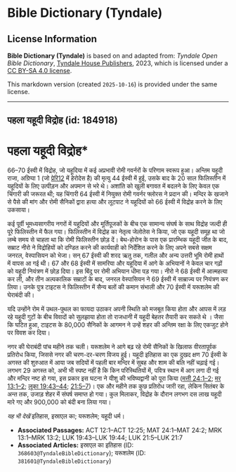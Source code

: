 # Bible Dictionary (Tyndale)

## License Information

**Bible Dictionary (Tyndale)** is based on and adapted from: _Tyndale Open Bible Dictionary_, [Tyndale House Publishers](https://tyndaleopenresources.com/), 2023, which is licensed under a [CC BY-SA 4.0 license](https://creativecommons.org/licenses/by-sa/4.0/legalcode.en).

This markdown version (created `2025-10-16`) is provided under the same license.



--------------------------------

## पहला यहूदी विद्रोह (id: 184918)

पहला यहूदी विद्रोह\*
====================

66–70 ईस्वी में विद्रोह, जो यहूदिया में कई अप्रभावी रोमी गवर्नरों के परिणाम स्वरूप हुआ। अन्तिम यहूदी राजा, अग्रिप्पा 1 (जो [प्रेरि12](https://ref.ly/Acts12:1-Acts12:25) में हेरोदेस है) की मृत्यु 44 ईस्वी में हुई, उसके बाद के 20 साल फिलिस्तीन में यहूदियों के लिए उत्पीड़न और अपमान से भरे थे। अशांति को खुली बगावत में बदलने के लिए केवल एक चिंगारी की जरूरत थी; यह चिंगारी 64 ईस्वी में नियुक्त रोमी गवर्नर फ्लोरस ने प्रदान की। मन्दिर के खजाने से पैसे की मांग और रोमी सैनिकों द्वारा हत्या और लूटपाट ने यहूदियों को 66 ईस्वी में विद्रोह करने के लिए उकसाया।

 कई पूर्वी भूमध्यसागरीय नगरों में यहूदियों और मूर्तिपूजकों के बीच एक सामान्य संघर्ष के साथ विद्रोह जल्दी ही पूरे फिलिस्तीन में फैल गया। फिलिस्तीन में विद्रोह का नेतृत्व जेलोतेस ने किया, जो एक यहूदी समूह था जो लम्बे समय से चाहता था कि रोमी फिलिस्तीन छोड़ दें। बेथ\-होरोन के पास एक प्रारम्भिक यहूदी जीत के बाद, सम्राट नीरो ने विद्रोहियों को दण्डित करने की कार्यवाही को निर्देशित करने के लिए अपने सबसे सक्षम जनरल, वेस्पासियन को भेजा। सन् 67 ईस्वी की शरद ऋतु तक, गलील और अन्य उत्तरी भूमि रोमी हाथों में वापस आ गई थी। 67 और 68 ईस्वी में सामरिया और यहूदिया में आगे के अभियानों ने केवल चार गढ़ों को यहूदी नियंत्रण में छोड़ दिया। इस बिंदु पर रोमी अभियान धीमा पड़ गया। नीरो ने 68 ईस्वी में आत्महत्या कर ली, और तीन अल्पकालिक सम्राटों के बाद, जनरल वेस्पासियन ने 69 ईस्वी में साम्राज्य पर नियंत्रण कर लिया। उनके पुत्र टाइटस ने फिलिस्तीन में सैन्य बलों की कमान संभाली और 70 ईस्वी में यरूशलेम की घेराबंदी की।

यदि उन्होंने रोम में उथल\-पुथल का फायदा उठाकर अपनी स्थिति को मजबूत किया होता और आपस में लड़ रहे यहूदी गुटों के बीच विवादों को सुलझाया होता तो राजधानी में यहूदी बेहतर तैयारी कर सकते थे । जैसा कि घटित हुआ, टाइटस के 80,000 सैनिकों के आगमन ने उन्हें शहर की अन्तिम रक्षा के लिए एकजुट होने पर विवश कर दिया।

नगर की घेराबंदी पांच महीने तक चली। यरूशलेम ने आगे बढ़ रहे रोमी सैनिकों के खिलाफ वीरतापूर्वक प्रतिरोध किया, जिससे नगर की चरण\-दर\-चरण विजय हुई। यहूदी इतिहास का एक दुखद क्षण 70 ईस्वी के अगस्त की शुरुआत में आया जब सदियों में पहली बार मन्दिर में सुबह और शाम की बलि नहीं चढ़ाई गई। लगभग 29 अगस्त को, अभी भी स्पष्ट नहीं है कि किन परिस्थितियों में, पवित्र स्थान में आग लगा दी गई और मन्दिर नष्ट हो गया, इस प्रकार इस घटना ने यीशु की भविष्यद्वानी को पूरा किया ([मत्ती 24:1–2](https://ref.ly/Matt24:1-Matt24:2); [मर 13:1–2](https://ref.ly/Mark13:1-Mark13:2); [लूका 19:43–44](https://ref.ly/Luke19:43-Luke19:44); [21:5–7](https://ref.ly/Luke21:5-Luke21:7))। एक और महीने तक कुछ प्रतिरोध जारी रहा, लेकिन सितंबर के अन्त तक, उजाड़ शेहर में संघर्ष समाप्त हो गया। कुल मिलाकर, विद्रोह के दौरान लगभग दस लाख यहूदी मारे गए और 900,000 को बंदी बना लिया गया।

*यह भी देखें* इतिहास, इस्राएल का; यरूशलेम; यहूदी धर्म।

* **Associated Passages:** ACT 12:1–ACT 12:25; MAT 24:1–MAT 24:2; MRK 13:1–MRK 13:2; LUK 19:43–LUK 19:44; LUK 21:5–LUK 21:7
* **Associated Articles:** इस्राएल का इतिहास  (ID: `368603@TyndaleBibleDictionary`); यरूशलेम (ID: `381601@TyndaleBibleDictionary`)


